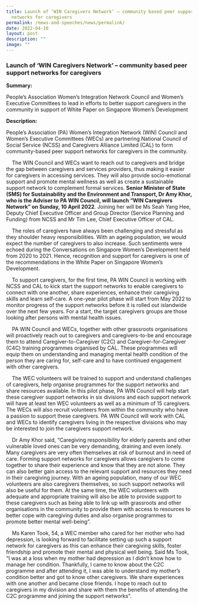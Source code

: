 ```yaml
---
title: Launch of ‘WIN Caregivers Network’ – community based peer support
  networks for caregivers
permalink: /news-and-speeches/news/permalink/
date: 2022-04-10
layout: post
description: ""
image: ""
---
```

### Launch of ‘WIN Caregivers Network’ – community based peer support networks for caregivers

**Summary:**

People’s Association Women’s Integration Network Council and Women’s Executive Committees to lead in efforts to better support caregivers in the community in support of White Paper on Singapore Women’s Development	


**Description:**

People’s Association (PA) Women’s Integration Network (WIN) Council and Women’s Executive Committees (WECs) are partnering National Council of Social Service (NCSS) and Caregivers Alliance Limited (CAL) to form community-based peer support networks for caregivers in the community.

    The WIN Council and WECs want to reach out to caregivers and bridge the gap between caregivers and services providers, thus making it easier for caregivers in accessing services. They will also provide socio-emotional support and promote mental wellness as well as create a sustainable support network to complement formal services. **Senior Minister of State (SMS) for Sustainability and the Environment and Transport, Dr Amy Khor, who is the Adviser to PA WIN Council, will launch “WIN Caregivers Network” on Sunday, 10 April 2022**. Joining her will be Ms Seah Yang Hee, Deputy Chief Executive Officer and Group Director (Service Planning and Funding) from NCSS and Mr Tim Lee, Chief Executive Officer of CAL.

    The roles of caregivers have always been challenging and stressful as they shoulder heavy responsibilities. With an ageing population, we would expect the number of caregivers to also increase. Such sentiments were echoed during the Conversations on Singapore Women’s Development held from 2020 to 2021. Hence, recognition and support for caregivers is one of the recommendations in the White Paper on Singapore Women’s Development.

    To support caregivers, for the first time, PA WIN Council is working with NCSS and CAL to kick start the support networks to enable caregivers to connect with one another, share experiences, enhance their caregiving skills and learn self-care. A one-year pilot phase will start from May 2022 to monitor progress of the support networks before it is rolled out islandwide over the next few years. For a start, the target caregivers groups are those looking after persons with mental health issues.

    PA WIN Council and WECs, together with other grassroots organisations will proactively reach out to caregivers and caregivers-to-be and encourage them to attend Caregiver-to-Caregiver (C2C) and Caregiver-for-Caregiver (C4C) training programmes organised by CAL. These programmes will equip them on understanding and managing mental health condition of the person they are caring for, self-care and to have continued engagement with other caregivers.

    The WEC volunteers will be trained to support and understand challenges of caregivers, help organise programmes for the support networks and share resources available. In this pilot phase, PA WIN Council will help start these caregiver support networks in six divisions and each support network will have at least ten WEC volunteers as well as a minimum of 15 caregivers. The WECs will also recruit volunteers from within the community who have a passion to support these caregivers. PA WIN Council will work with CAL and WECs to identify caregivers living in the respective divisions who may be interested to join the caregivers support network.

    Dr Amy Khor said, “Caregiving responsibility for elderly parents and other vulnerable loved ones can be very demanding, draining and even lonely. Many caregivers are very often themselves at risk of burnout and in need of care. Forming support networks for caregivers allows caregivers to come together to share their experience and know that they are not alone. They can also better gain access to the relevant support and resources they need in their caregiving journey. With an ageing population, many of our WEC volunteers are also caregivers themselves, so such support networks will also be useful for them. At the same time, the WEC volunteers with adequate and appropriate training will also be able to provide support to these caregivers such as being able to link up with grassroots and other organisations in the community to provide them with access to resources to better cope with caregiving duties and also organise programmes to promote better mental well-being”.

    Ms Karen Took, 54, a WEC member who cared for her mother who had depression, is looking forward to facilitate setting up such a support network for caregivers as this can enhance their caregiving skills, foster friendship and promote their mental and physical well being. Said Ms Took, “I was at a loss when my mother had depression as I didn’t know how to manage her condition. Thankfully, I came to know about the C2C programme and after attending it, I was able to understand my mother’s condition better and got to know other caregivers. We share experiences with one another and became close friends. I hope to reach out to caregivers in my division and share with them the benefits of attending the C2C programme and joining the support networks”.